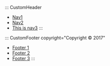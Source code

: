 ::: CustomHeader
- [Nav1](/nav1)
- [Nav2](/nav2)
- [This is nav3](/nav3)
:::

::: CustomFooter copyright="Copyright © 2017"
- [Footer 1](/footer1)
- [Footer 2](/footer2)
- [Footer 3](/footer3)
:::
